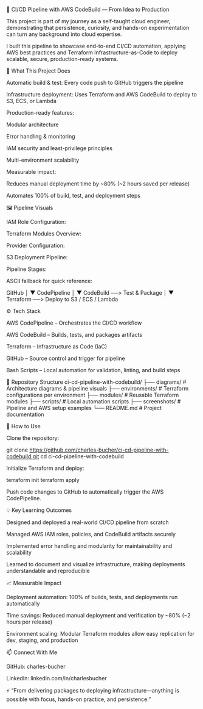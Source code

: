 🚀 CI/CD Pipeline with AWS CodeBuild — From Idea to Production

This project is part of my journey as a self-taught cloud engineer, demonstrating that persistence, curiosity, and hands-on experimentation can turn any background into cloud expertise.

I built this pipeline to showcase end-to-end CI/CD automation, applying AWS best practices and Terraform Infrastructure-as-Code to deploy scalable, secure, production-ready systems.

🧠 What This Project Does

Automatic build & test: Every code push to GitHub triggers the pipeline

Infrastructure deployment: Uses Terraform and AWS CodeBuild to deploy to S3, ECS, or Lambda

Production-ready features:

Modular architecture

Error handling & monitoring

IAM security and least-privilege principles

Multi-environment scalability

Measurable impact:

Reduces manual deployment time by ~80% (~2 hours saved per release)

Automates 100% of build, test, and deployment steps

🖼️ Pipeline Visuals

IAM Role Configuration:


Terraform Modules Overview:


Provider Configuration:


S3 Deployment Pipeline:


Pipeline Stages:


ASCII fallback for quick reference:

GitHub
   │
   ▼
CodePipeline
   │
   ▼
CodeBuild ──> Test & Package
   │
   ▼
Terraform ──> Deploy to S3 / ECS / Lambda

⚙️ Tech Stack

AWS CodePipeline – Orchestrates the CI/CD workflow

AWS CodeBuild – Builds, tests, and packages artifacts

Terraform – Infrastructure as Code (IaC)

GitHub – Source control and trigger for pipeline

Bash Scripts – Local automation for validation, linting, and build steps

🧩 Repository Structure
ci-cd-pipeline-with-codebuild/
├── diagrams/      # Architecture diagrams & pipeline visuals
├── environments/  # Terraform configurations per environment
├── modules/       # Reusable Terraform modules
├── scripts/       # Local automation scripts
├── screenshots/   # Pipeline and AWS setup examples
└── README.md      # Project documentation

🔧 How to Use

Clone the repository:

git clone https://github.com/charles-bucher/ci-cd-pipeline-with-codebuild.git
cd ci-cd-pipeline-with-codebuild


Initialize Terraform and deploy:

terraform init
terraform apply


Push code changes to GitHub to automatically trigger the AWS CodePipeline.

💡 Key Learning Outcomes

Designed and deployed a real-world CI/CD pipeline from scratch

Managed AWS IAM roles, policies, and CodeBuild artifacts securely

Implemented error handling and modularity for maintainability and scalability

Learned to document and visualize infrastructure, making deployments understandable and reproducible

📈 Measurable Impact

Deployment automation: 100% of builds, tests, and deployments run automatically

Time savings: Reduced manual deployment and verification by ~80% (~2 hours per release)

Environment scaling: Modular Terraform modules allow easy replication for dev, staging, and production

📫 Connect With Me

GitHub: charles-bucher

LinkedIn: linkedin.com/in/charlesbucher

⚡ “From delivering packages to deploying infrastructure—anything is possible with focus, hands-on practice, and persistence.”